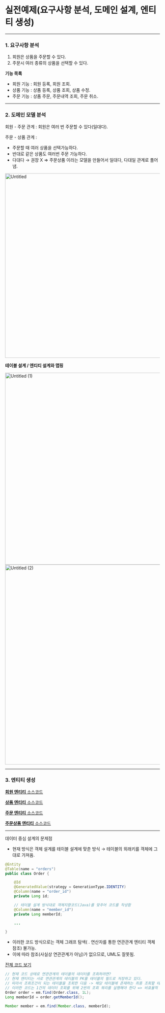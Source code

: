 # 실전예제(요구사항 분석, 도메인 설계, 엔티티 생성)

---

### 1. 요구사항 분석

1. 회원은 상품을 주문할 수 있다.
2. 주문시 여러 종류의 상품을 선택할 수 있다.

**기능 목록**

- 회원 기능 : 회원 등록, 회원 조회.
- 상품 기능 : 상품 등록, 상품 조회, 상품 수정.
- 주문 기능 : 상품 주문, 주문내역 조회, 주문 취소.

---

### 2. 도메인 모델 분석

회원 - 주문 관계 : 회원은 여러 번 주문할 수 있다(일대다).

주문 - 상품 관계 :

- 주문할 때 여러 상품을 선택가능하다.
- 반대로 같은 상품도 여러번 주문 가능하다.
- 다대다 → 권장 X ⇒ 주문상품 이라는 모델을 만들어서 일대다, 다대일 관계로 풀어냄.

<img width="599" alt="Untitled" src="https://github.com/hgene0929/JPA/assets/90823532/ea4f1c66-ab31-49fe-8e0d-546e1158b96b">

**테이블 설계 / 엔티티 설계와 맵핑**

<img width="623" alt="Untitled (1)" src="https://github.com/hgene0929/JPA/assets/90823532/69a766ef-0aeb-4cce-8b5b-f524bc1788a2">

<img width="649" alt="Untitled (2)" src="https://github.com/hgene0929/JPA/assets/90823532/6686d7b8-84fd-4979-8fd9-efb1f6c72216">

---

### 3. 엔티티 생성

[**회원 엔티티** 소스코드](jpashop/src/main/java/jpabook/jpashop/domain/Member.java)

[**상품 엔티티** 소스코드](jpashop/src/main/java/jpabook/jpashop/domain/Item.java)

[**주문 엔티티** 소스코드](jpashop/src/main/java/jpabook/jpashop/domain/Order.java)

[**주문상품 엔티티** 소스코드](jpashop/src/main/java/jpabook/jpashop/domain/OrderItem.java)

---

데이터 중심 설계의 문제점

- 현재 방식은 객체 설계를 테이블 설계에 맞춘 방식 → 테이블의 외래키를 객체에 그대로 가져옴.

```java
@Entity
@Table(name = "orders")
public class Order {

	@Id
	@GeneratedValue(strategy = GenerationType.IDENTITY)
	@Column(name = "order_id")
	private Long id;

	// 테이블 설계 방식대로 객체지향코드(Java)를 맞추어 코드를 작성함
	@Column(name = "member_id")
	private Long memberId;

	...

}
```

- 이러한 코드 방식으로는 객체 그래프 탐색( . 연산자를 통한 연관관계 엔티티 객체 참조) 불가능.
- 이에 따라 참조(사실상 연관관계가 아님)가 없으므로, UML도 잘못됨.

[전체 코드 보기](./jpashop/src/main/java/jpabook/jpashop/JpaMain.java)
```java
// 현재 코드 상태로 연관관계의 테이블의 데이터를 조회하려면?
// 현재 엔티티는 서로 연관관계의 테이블의 PK를 테이블의 필드로 저장하고 있다.
// 따라서 조회조건이 되는 테이블을 조회한 다음 -> 해당 테이블에 존재하는 최종 조회할 테이블의 PK로 필요한 엔티티를 다시 조회해와야 한다.
// 이러한 코드는 1건의 데이터 조회를 위해 2번의 조회 쿼리를 실행해야 한다 => 비효율적
Order order = em.find(Order.class, 1L);
Long memberId = order.getMemberId();

Member member = em.find(Member.class, memberId);
```
